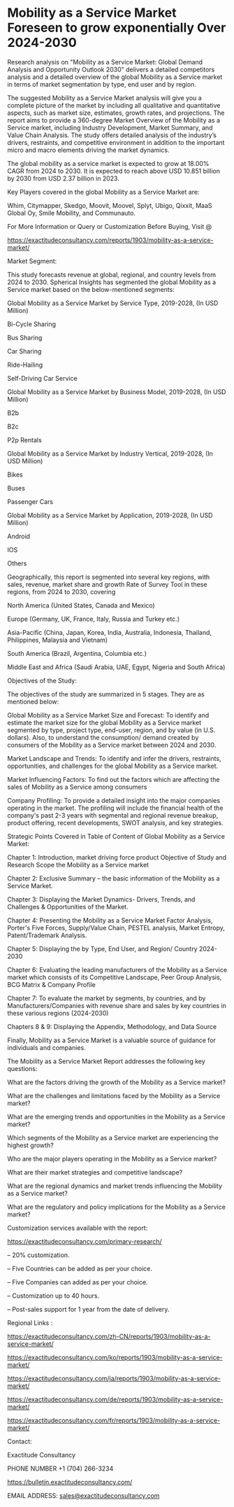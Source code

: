 # Mobility as a Service Market Foreseen to grow exponentially Over 2024-2030

Research analysis on "Mobility as a Service Market: Global Demand Analysis and Opportunity Outlook 2030" delivers a detailed competitors analysis and a detailed overview of the global Mobility as a Service market in terms of market segmentation by type, end user and by region.

The suggested Mobility as a Service Market analysis will give you a complete picture of the market by including all qualitative and quantitative aspects, such as market size, estimates, growth rates, and projections. The report aims to provide a 360-degree Market Overview of the Mobility as a Service market, including Industry Development, Market Summary, and Value Chain Analysis. The study offers detailed analysis of the industry’s drivers, restraints, and competitive environment in addition to the important micro and macro elements driving the market dynamics.

The global mobility as a service market is expected to grow at 18.00% CAGR from 2024 to 2030. It is expected to reach above USD 10.851 billion by 2030 from USD 2.37 billion in 2023.

Key Players covered in the global Mobility as a Service Market are:

Whim, Citymapper, Skedgo, Moovit, Moovel, Splyt, Ubigo, Qixxit, MaaS Global Oy, Smile Mobility, and Communauto.

For More Information or Query or Customization Before Buying, Visit @

https://exactitudeconsultancy.com/reports/1903/mobility-as-a-service-market/

Market Segment:

This study forecasts revenue at global, regional, and country levels from 2024 to 2030. Spherical Insights has segmented the global Mobility as a Service market based on the below-mentioned segments:

Global Mobility as a Service Market by Service Type, 2019-2028, (In USD Million)

Bi-Cycle Sharing

Bus Sharing

Car Sharing

Ride-Hailing

Self-Driving Car Service

Global Mobility as a Service Market by Business Model, 2019-2028, (In USD Million)

B2b

B2c

P2p Rentals

Global Mobility as a Service Market by Industry Vertical, 2019-2028, (In USD Million)

Bikes

Buses

Passenger Cars

Global Mobility as a Service Market by Application, 2019-2028, (In USD Million)

Android

IOS

Others

Geographically, this report is segmented into several key regions, with sales, revenue, market share and growth Rate of Survey Tool in these regions, from 2024 to 2030, covering

North America (United States, Canada and Mexico)

Europe (Germany, UK, France, Italy, Russia and Turkey etc.)

Asia-Pacific (China, Japan, Korea, India, Australia, Indonesia, Thailand, Philippines, Malaysia and Vietnam)

South America (Brazil, Argentina, Columbia etc.)

Middle East and Africa (Saudi Arabia, UAE, Egypt, Nigeria and South Africa)

Objectives of the Study:

The objectives of the study are summarized in 5 stages. They are as mentioned below:

Global Mobility as a Service Market Size and Forecast: To identify and estimate the market size for the global Mobility as a Service market segmented by type, project type, end-user, region, and by value (in U.S. dollars). Also, to understand the consumption/ demand created by consumers of the Mobility as a Service market between 2024 and 2030.

Market Landscape and Trends: To identify and infer the drivers, restraints, opportunities, and challenges for the global Mobility as a Service market.

Market Influencing Factors: To find out the factors which are affecting the sales of Mobility as a Service among consumers

Company Profiling: To provide a detailed insight into the major companies operating in the market. The profiling will include the financial health of the company's past 2-3 years with segmental and regional revenue breakup, product offering, recent developments, SWOT analysis, and key strategies.

Strategic Points Covered in Table of Content of Global Mobility as a Service Market:

Chapter 1: Introduction, market driving force product Objective of Study and Research Scope the Mobility as a Service market

Chapter 2: Exclusive Summary – the basic information of the Mobility as a Service Market.

Chapter 3: Displaying the Market Dynamics- Drivers, Trends, and Challenges & Opportunities of the Market.

Chapter 4: Presenting the Mobility as a Service Market Factor Analysis, Porter's Five Forces, Supply/Value Chain, PESTEL analysis, Market Entropy, Patent/Trademark Analysis.

Chapter 5: Displaying the by Type, End User, and Region/ Country 2024-2030

Chapter 6: Evaluating the leading manufacturers of the Mobility as a Service market which consists of its Competitive Landscape, Peer Group Analysis, BCG Matrix & Company Profile

Chapter 7: To evaluate the market by segments, by countries, and by Manufacturers/Companies with revenue share and sales by key countries in these various regions (2024-2030)

Chapters 8 & 9: Displaying the Appendix, Methodology, and Data Source

Finally, Mobility as a Service Market is a valuable source of guidance for individuals and companies.

The Mobility as a Service Market Report addresses the following key questions:

What are the factors driving the growth of the Mobility as a Service market?

What are the challenges and limitations faced by the Mobility as a Service market?

What are the emerging trends and opportunities in the Mobility as a Service market?

Which segments of the Mobility as a Service market are experiencing the highest growth?

Who are the major players operating in the Mobility as a Service market?

What are their market strategies and competitive landscape?

What are the regional dynamics and market trends influencing the Mobility as a Service market?

What are the regulatory and policy implications for the Mobility as a Service market?

Customization services available with the report:

https://exactitudeconsultancy.com/primary-research/

– 20% customization.

– Five Countries can be added as per your choice.

– Five Companies can added as per your choice.

– Customization up to 40 hours.

– Post-sales support for 1 year from the date of delivery.

Regional Links :

https://exactitudeconsultancy.com/zh-CN/reports/1903/mobility-as-a-service-market/

https://exactitudeconsultancy.com/ko/reports/1903/mobility-as-a-service-market/

https://exactitudeconsultancy.com/ja/reports/1903/mobility-as-a-service-market/

https://exactitudeconsultancy.com/de/reports/1903/mobility-as-a-service-market/

https://exactitudeconsultancy.com/fr/reports/1903/mobility-as-a-service-market/

Contact:

Exactitude Consultancy

PHONE NUMBER +1 (704) 266-3234

https://bulletin.exactitudeconsultancy.com/

EMAIL ADDRESS: sales@exactitudeconsultancy.com
